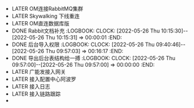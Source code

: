 - LATER OM连接RabbitMQ集群
- LATER Skywalking 下线重连
- LATER OM直连数据库版
- DONE Rabbit文档补充
  :LOGBOOK:
  CLOCK: [2022-05-26 Thu 10:15:30]--[2022-05-26 Thu 10:15:31] =>  00:00:01
  :END:
- DONE 后台导入权限
  :LOGBOOK:
  CLOCK: [2022-05-26 Thu 09:40:46]--[2022-05-26 Thu 09:57:03] =>  00:16:17
  :END:
- DONE 导出后台表结构给一搏
  :LOGBOOK:
  CLOCK: [2022-05-26 Thu 09:57:00]--[2022-05-26 Thu 09:57:00] =>  00:00:00
  :END:
- LATER 广能发接入网关
- LATER 接入配置中心阿波罗
- LATER 接入日志
- LATER 接入链路跟踪
-